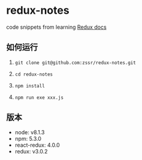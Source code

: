 # redux-notes
code snippets from learning [Redux docs](http://redux.js.org/)

## 如何运行

1. `git clone git@github.com:zssr/redux-notes.git`

2. `cd redux-notes`

3. `npm install`

4. `npm run exe xxx.js`

## 版本

* node: v8.1.3
* npm: 5.3.0
* react-redux: 4.0.0
* redux: v3.0.2
